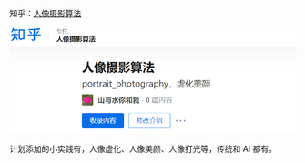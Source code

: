 知乎：[人像摄影算法](https://www.zhihu.com/column/c_1608132122144886785)

![image-20230212155714347](./md_imgs/image-20230212155714347.png)

计划添加的小实践有，人像虚化、人像美颜、人像打光等，传统和 AI 都有。